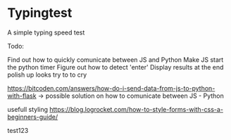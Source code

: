 # Typingtest
A simple typing speed test

Todo:

Find out how to quickly comunicate between JS and Python
Make JS start the python timer
Figure out how to detect 'enter'
Display results at the end
polish up looks
try to to cry

https://bitcoden.com/answers/how-do-i-send-data-from-js-to-python-with-flask -> possible solution on how to comunicate between JS - Python

usefull styling
https://blog.logrocket.com/how-to-style-forms-with-css-a-beginners-guide/


test123